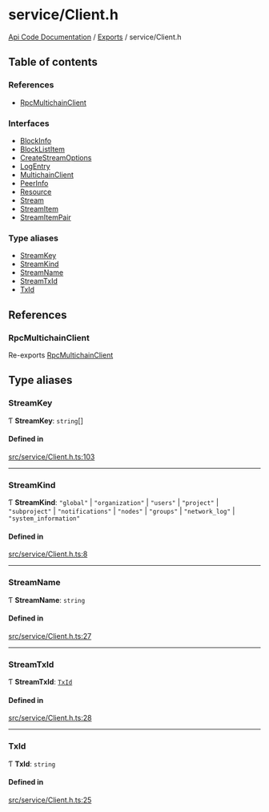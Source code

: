 # service/Client.h
 
[Api Code Documentation](../README.md) / [Exports](../modules.md) / service/Client.h

## Table of contents

### References

- [RpcMultichainClient](service_Client_h.md#rpcmultichainclient)

### Interfaces

- [BlockInfo](../interfaces/service_Client_h.BlockInfo.md)
- [BlockListItem](../interfaces/service_Client_h.BlockListItem.md)
- [CreateStreamOptions](../interfaces/service_Client_h.CreateStreamOptions.md)
- [LogEntry](../interfaces/service_Client_h.LogEntry.md)
- [MultichainClient](../interfaces/service_Client_h.MultichainClient.md)
- [PeerInfo](../interfaces/service_Client_h.PeerInfo.md)
- [Resource](../interfaces/service_Client_h.Resource.md)
- [Stream](../interfaces/service_Client_h.Stream.md)
- [StreamItem](../interfaces/service_Client_h.StreamItem.md)
- [StreamItemPair](../interfaces/service_Client_h.StreamItemPair.md)

### Type aliases

- [StreamKey](service_Client_h.md#streamkey)
- [StreamKind](service_Client_h.md#streamkind)
- [StreamName](service_Client_h.md#streamname)
- [StreamTxId](service_Client_h.md#streamtxid)
- [TxId](service_Client_h.md#txid)

## References

### RpcMultichainClient

Re-exports [RpcMultichainClient](../classes/service_Client.RpcMultichainClient.md)

## Type aliases

### StreamKey

Ƭ **StreamKey**: `string`[]

#### Defined in

[src/service/Client.h.ts:103](https://github.com/openkfw/TruBudget/blob/b9aaff0/api/src/service/Client.h.ts#L103)

___

### StreamKind

Ƭ **StreamKind**: ``"global"`` \| ``"organization"`` \| ``"users"`` \| ``"project"`` \| ``"subproject"`` \| ``"notifications"`` \| ``"nodes"`` \| ``"groups"`` \| ``"network_log"`` \| ``"system_information"``

#### Defined in

[src/service/Client.h.ts:8](https://github.com/openkfw/TruBudget/blob/b9aaff0/api/src/service/Client.h.ts#L8)

___

### StreamName

Ƭ **StreamName**: `string`

#### Defined in

[src/service/Client.h.ts:27](https://github.com/openkfw/TruBudget/blob/b9aaff0/api/src/service/Client.h.ts#L27)

___

### StreamTxId

Ƭ **StreamTxId**: [`TxId`](service_Client_h.md#txid)

#### Defined in

[src/service/Client.h.ts:28](https://github.com/openkfw/TruBudget/blob/b9aaff0/api/src/service/Client.h.ts#L28)

___

### TxId

Ƭ **TxId**: `string`

#### Defined in

[src/service/Client.h.ts:25](https://github.com/openkfw/TruBudget/blob/b9aaff0/api/src/service/Client.h.ts#L25)
